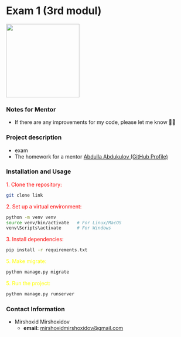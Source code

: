 # Exam 1 (3rd modul)
<img src="https://avatars.mds.yandex.net/i?id=fb01ee68b66f297d818d4d02252d179e33a78d9f-11547768-images-thumbs&n=13" width="200">

### Notes for Mentor
- If there are any improvements for my code, please let me know 🙏🏻

### Project description
- exam
- The homework for a mentor <a href="https://github.com/abdullaabdukulov">Abdulla Abdukulov (GitHub Profile)</a>

### Installation and Usage 
<p style="color:red;">1. Clone the repository:</p>

```bash
git clone link
```
<p style="color:red;"></p>
<p style="color:red;">2. Set up a virtual environment:</p>

```bash
python -m venv venv
source venv/bin/activate   # For Linux/MacOS
venv\Scripts\activate      # For Windows
```

<p style="color:red;">3. Install dependencies:</p>

```bash
pip install -r requirements.txt
```

<p style="color:yellow;">5. Make migrate:</p>

```bash
python manage.py migrate
```

<p style="color:yellow;">5. Run the project:</p>

```bash
python manage.py runserver
```

### Contact Information
- Mirshoxid Mirshoxidov
  - **email:** mirshoxidmirshoxidov@gmail.com

